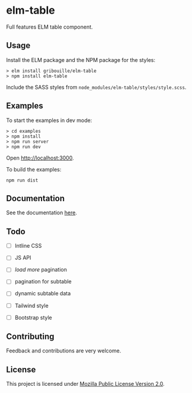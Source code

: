 # elm-table

Full features ELM table component.


## Usage

Install the ELM package and the NPM package for the styles:

```
> elm install gribouille/elm-table
> npm install elm-table
```

Include the SASS styles from `node_modules/elm-table/styles/style.scss`.


## Examples

To start the examples in dev mode:
```
> cd examples
> npm install
> npm run server
> npm run dev
```

Open [http://localhost:3000](http://localhost:3000).

To build the examples:
```
npm run dist
```


## Documentation

See the documentation [here](http://package.elm-lang.org/packages/gribouille/elm-table/latest).


## Todo

- [ ] Intline CSS
- [ ] JS API
- [ ] _load more_ pagination
- [ ] pagination for subtable
- [ ] dynamic subtable data
- [ ] Tailwind style
- [ ] Bootstrap style


## Contributing

Feedback and contributions are very welcome.


## License

This project is licensed under [Mozilla Public License Version 2.0](./LICENSE).